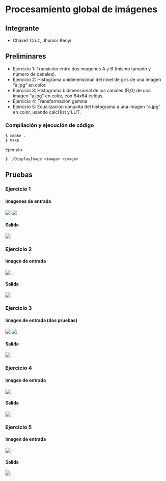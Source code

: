 # Procesamiento global de imágenes 
## Integrante
- Chavez Cruz, Jhunior Kenyi

## Preliminares
- Ejercicio 1: Transición entre dos imágenes A y B (mismo tamaño y número de canales).
- Ejercicio 2: Histograma unidimensional del nivel de gris de una imagen “a.jpg” en color.
- Ejercicio 3: Histograma bidimensional de los canales (R,G) de una imagen “a.jpg” en color, con 64x64 celdas.
- Ejercicio 4: Transformación gamma
- Ejercicio 5: Ecualización conjunta del histograma a una imagen “a.jpg” en color, usando calcHist y LUT.

### Compilación y ejecución de código

```terminal
$ cmake .
$ make
```
Ejemplo
```terminal
$ ./DisplayImage <image> <image>
```

## Pruebas
### Ejercicio 1

#### Imagenes de entrada
![](https://github.com/jhuni45/TCG-Laboratorio/blob/master/Practicas/Practica%201/Jhunior/hotdog.png)
![](https://github.com/jhuni45/TCG-Laboratorio/blob/master/Practicas/Practica%201/Jhunior/pokachu.png)

#### Salida
![](https://github.com/jhuni45/TCG-Laboratorio/blob/master/Practicas/Practica%201/Jhunior/salidas/salida_suma.gif)

### Ejercicio 2
#### Imagen de entrada
![](https://github.com/jhuni45/TCG-Laboratorio/blob/master/Practicas/Practica%201/Jhunior/pokachu.png)
#### Salida
![](https://github.com/jhuni45/TCG-Laboratorio/blob/master/Practicas/Practica%201/Jhunior/salidas/salida_histograma.gif)

### Ejercicio 3
#### Imagen de entrada (dos pruebas)
![](https://github.com/jhuni45/TCG-Laboratorio/blob/master/Practicas/Practica%201/Jhunior/hotdog.png)
![](https://github.com/jhuni45/TCG-Laboratorio/blob/master/Practicas/Practica%201/Jhunior/pokachu.png)
#### Salida
![](https://github.com/jhuni45/TCG-Laboratorio/blob/master/Practicas/Practica%201/Jhunior/salidas/salida_bihistograma.gif)

### Ejercicio 4
#### Imagen de entrada 
![](https://github.com/jhuni45/TCG-Laboratorio/blob/master/Practicas/Practica%201/Jhunior/pokachu.png)
#### Salida
![](https://github.com/jhuni45/TCG-Laboratorio/blob/master/Practicas/Practica%201/Jhunior/salidas/salida_gamma.gif)


### Ejercicio 5
#### Imagen de entrada 
![](https://github.com/jhuni45/TCG-Laboratorio/blob/master/Practicas/Practica%201/Jhunior/pokachu.png)
#### Salida
![](https://github.com/jhuni45/TCG-Laboratorio/blob/master/Practicas/Practica%201/Jhunior/salidas/salida_ecualization.gif)





